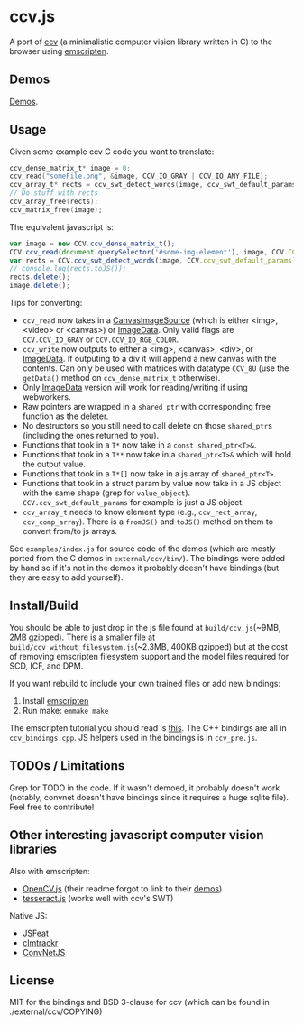 # ccv.js

A port of [ccv](http://libccv.org/) (a minimalistic computer vision library written in C) to the browser using [emscripten](http://kripken.github.io/emscripten-site/).

## Demos

[Demos](https://fta2012.github.io/ccv-js/).

## Usage

Given some example ccv C code you want to translate:

```C
ccv_dense_matrix_t* image = 0;
ccv_read("someFile.png", &image, CCV_IO_GRAY | CCV_IO_ANY_FILE);
ccv_array_t* rects = ccv_swt_detect_words(image, ccv_swt_default_params);
// Do stuff with rects
ccv_array_free(rects);
ccv_matrix_free(image);
```

The equivalent javascript is:

```javascript
var image = new CCV.ccv_dense_matrix_t();
CCV.ccv_read(document.querySelector('#some-img-element'), image, CCV.CCV_IO_GRAY);
var rects = CCV.ccv_swt_detect_words(image, CCV.ccv_swt_default_params);
// console.log(rects.toJS());
rects.delete();
image.delete();
```

Tips for converting:

- `ccv_read` now takes in a [CanvasImageSource](https://developer.mozilla.org/en-US/docs/Web/API/CanvasImageSource) (which is either \<img\>, \<video\> or \<canvas\>) or [ImageData](https://developer.mozilla.org/en-US/docs/Web/API/ImageData). Only valid flags are `CCV.CCV_IO_GRAY` or `CCV.CCV_IO_RGB_COLOR`.
- `ccv_write` now outputs to either a \<img\>, \<canvas\>, \<div\>, or [ImageData](https://developer.mozilla.org/en-US/docs/Web/API/ImageData). If outputing to a div it will append a new canvas with the contents. Can only be used with matrices with datatype `CCV_8U` (use the `getData()` method on `ccv_dense_matrix_t` otherwise).
- Only [ImageData](https://developer.mozilla.org/en-US/docs/Web/API/ImageData/ImageData) version will work for reading/writing if using webworkers.
- Raw pointers are wrapped in a `shared_ptr` with corresponding free function as the deleter.
- No destructors so you still need to call delete on those `shared_ptr`s (including the ones returned to you).
- Functions that took in a `T*` now take in a `const shared_ptr<T>&`.
- Functions that took in a `T**` now take in a `shared_ptr<T>&` which will hold the output value.
- Functions that took in a `T*[]` now take in a js array of `shared_ptr<T>`.
- Functions that took in a struct param by value now take in a JS object with the same shape (grep for `value_object`). `CCV.ccv_swt_default_params` for example is just a JS object.
- `ccv_array_t` needs to know element type (e.g., `ccv_rect_array`, `ccv_comp_array`). There is a `fromJS()` and `toJS()` method on them to convert from/to js arrays.

See `examples/index.js` for source code of the demos (which are mostly ported from the C demos in `external/ccv/bin/`). The bindings were added by hand so if it's not in the demos it probably doesn't have bindings (but they are easy to add yourself).

## Install/Build

You should be able to just drop in the js file found at `build/ccv.js`(~9MB, 2MB gzipped). There is a smaller file at `build/ccv_without_filesystem.js`(~2.3MB, 400KB gzipped) but at the cost of removing emscripten filesystem support and the model files required for SCD, ICF, and DPM.

If you want rebuild to include your own trained files or add new bindings:

1. Install [emscripten](http://kripken.github.io/emscripten-site/docs/getting_started/index.html)
2. Run make: `emmake make`

The emscripten tutorial you should read is [this](https://kripken.github.io/emscripten-site/docs/porting/connecting_cpp_and_javascript/embind.html).
The C++ bindings are all in `ccv_bindings.cpp`. JS helpers used in the bindings is in `ccv_pre.js`.

## TODOs / Limitations

Grep for TODO in the code. If it wasn't demoed, it probably doesn't work (notably, convnet doesn't have bindings since it requires a huge sqlite file). Feel free to contribute!

## Other interesting javascript computer vision libraries

Also with emscripten:

- [OpenCV.js](https://github.com/ucisysarch/opencvjs) (their readme forgot to link to their [demos](http://ucisysarch.github.io/opencvjs/examples/img_proc.html))
- [tesseract.js](http://tesseract.projectnaptha.com/) (works well with ccv's SWT)

Native JS:

- [JSFeat](https://inspirit.github.io/jsfeat/)
- [clmtrackr](https://github.com/auduno/clmtrackr)
- [ConvNetJS](http://cs.stanford.edu/people/karpathy/convnetjs/)


## License

MIT for the bindings and BSD 3-clause for ccv (which can be found in ./external/ccv/COPYING)
